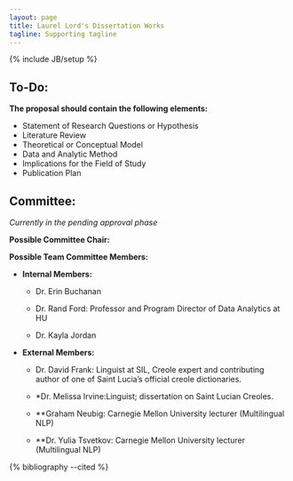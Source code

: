 ```yaml
---
layout: page
title: Laurel Lord's Dissertation Works
tagline: Supporting tagline
---
```

{% include JB/setup %}


## To-Do:

**The proposal should contain the following elements:**

- Statement of Research Questions or Hypothesis
- Literature Review
- Theoretical or Conceptual Model
- Data and Analytic Method
- Implications for the Field of Study
- Publication Plan


## Committee: 

*Currently in the pending approval phase*

**Possible Committee Chair:**



**Possible Team Committee Members:**  


- **Internal Members:**

    - Dr. Erin Buchanan

    - Dr. Rand Ford: Professor and Program Director of Data Analytics at HU

    - Dr. Kayla Jordan

- **External Members:** 

    - Dr. David Frank: Linguist at SIL, Creole expert and contributing author of one of Saint Lucia’s official creole dictionaries.

    - *Dr. Melissa Irvine:Linguist; dissertation on Saint Lucian Creoles.

    - **Graham Neubig: Carnegie Mellon University lecturer (Multilingual NLP)

    - **Dr. Yulia Tsvetkov: Carnegie Mellon University lecturer (Multilingual NLP)


{% bibliography --cited %}
